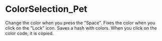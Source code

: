 # ColorSelection_Pet
Change the color when you press the "Space". 
Fixes the color when you click on the "Lock" icon. Saves a hash with colors.
When you click on the color code, it is copied.